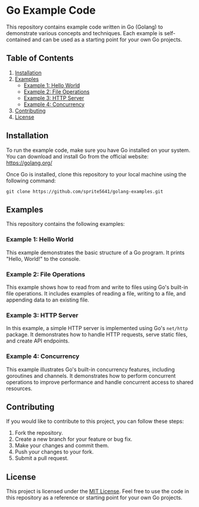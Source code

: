 # Go Example Code

This repository contains example code written in Go (Golang) to demonstrate various concepts and techniques. Each example is self-contained and can be used as a starting point for your own Go projects.

## Table of Contents

1. [Installation](#installation)
2. [Examples](#examples)
   - [Example 1: Hello World](#example-1-hello-world)
   - [Example 2: File Operations](#example-2-file-operations)
   - [Example 3: HTTP Server](#example-3-http-server)
   - [Example 4: Concurrency](#example-4-concurrency)
3. [Contributing](#contributing)
4. [License](#license)

## Installation

To run the example code, make sure you have Go installed on your system. You can download and install Go from the official website: https://golang.org/

Once Go is installed, clone this repository to your local machine using the following command:

```
git clone https://github.com/sprite5641/golang-examples.git
```

## Examples

This repository contains the following examples:

### Example 1: Hello World

This example demonstrates the basic structure of a Go program. It prints "Hello, World!" to the console.

### Example 2: File Operations

This example shows how to read from and write to files using Go's built-in file operations. It includes examples of reading a file, writing to a file, and appending data to an existing file.

### Example 3: HTTP Server

In this example, a simple HTTP server is implemented using Go's `net/http` package. It demonstrates how to handle HTTP requests, serve static files, and create API endpoints.

### Example 4: Concurrency

This example illustrates Go's built-in concurrency features, including goroutines and channels. It demonstrates how to perform concurrent operations to improve performance and handle concurrent access to shared resources.

## Contributing

If you would like to contribute to this project, you can follow these steps:

1. Fork the repository.
2. Create a new branch for your feature or bug fix.
3. Make your changes and commit them.
4. Push your changes to your fork.
5. Submit a pull request.

## License

This project is licensed under the [MIT License](LICENSE). Feel free to use the code in this repository as a reference or starting point for your own Go projects.